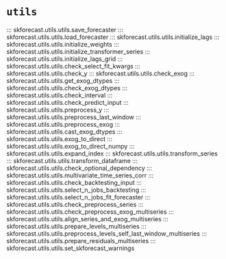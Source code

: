 # `utils`

::: skforecast.utils.utils.save_forecaster
::: skforecast.utils.utils.load_forecaster
::: skforecast.utils.utils.initialize_lags
::: skforecast.utils.utils.initialize_weights
::: skforecast.utils.utils.initialize_transformer_series
::: skforecast.utils.utils.initialize_lags_grid
::: skforecast.utils.utils.check_select_fit_kwargs
::: skforecast.utils.utils.check_y
::: skforecast.utils.utils.check_exog
::: skforecast.utils.utils.get_exog_dtypes
::: skforecast.utils.utils.check_exog_dtypes
::: skforecast.utils.utils.check_interval
::: skforecast.utils.utils.check_predict_input
::: skforecast.utils.utils.preprocess_y
::: skforecast.utils.utils.preprocess_last_window
::: skforecast.utils.utils.preprocess_exog
::: skforecast.utils.utils.cast_exog_dtypes
::: skforecast.utils.utils.exog_to_direct
::: skforecast.utils.utils.exog_to_direct_numpy
::: skforecast.utils.utils.expand_index
::: skforecast.utils.utils.transform_series
::: skforecast.utils.utils.transform_dataframe
::: skforecast.utils.utils.check_optional_dependency
::: skforecast.utils.utils.multivariate_time_series_corr
::: skforecast.utils.utils.check_backtesting_input
::: skforecast.utils.utils.select_n_jobs_backtesting
::: skforecast.utils.utils.select_n_jobs_fit_forecaster
::: skforecast.utils.utils.check_preprocess_series
::: skforecast.utils.utils.check_preprocess_exog_multiseries
::: skforecast.utils.utils.align_series_and_exog_multiseries
::: skforecast.utils.utils.prepare_levels_multiseries
::: skforecast.utils.utils.preprocess_levels_self_last_window_multiseries
::: skforecast.utils.utils.prepare_residuals_multiseries
::: skforecast.utils.utils.set_skforecast_warnings
